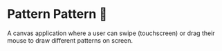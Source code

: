 # Pattern Pattern 🎨
A canvas application where a user can swipe (touchscreen) or drag their mouse to draw different patterns on screen.
